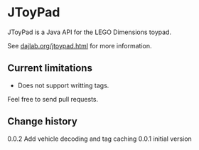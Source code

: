 # JToyPad
JToyPad is a Java API for the LEGO Dimensions toypad.

See [dajlab.org/jtoypad.html](https://www.dajlab.org/jtoypad.html) for more information.

## Current limitations
- Does not support writting tags.

Feel free to send pull requests.

## Change history
0.0.2 Add vehicle decoding and tag caching
0.0.1 initial version
